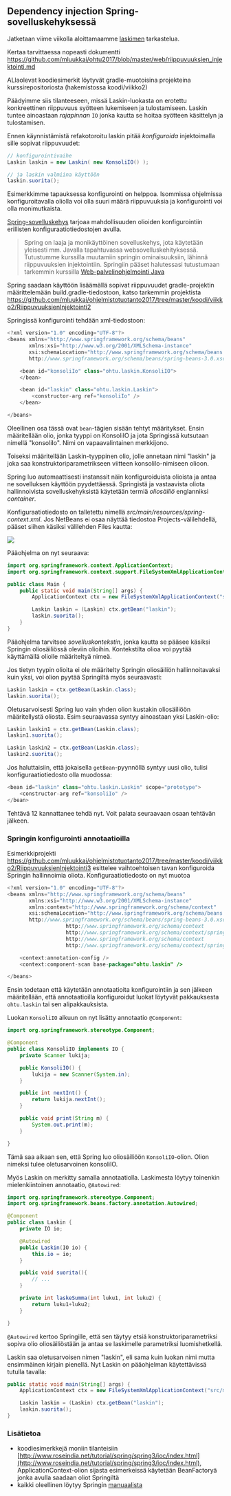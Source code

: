 
## Dependency injection Spring-sovelluskehyksessä

Jatketaan viime viikolla aloittamaamme [laskimen](https://github.com/mluukkai/ohtu2017/blob/master/web/riippuvuuksien_injektointi.md) tarkastelua.

Kertaa tarvittaessa nopeasti dokumentti https://github.com/mluukkai/ohtu2017/blob/master/web/riippuvuuksien_injektointi.md 

ALlaolevat koodiesimerkit löytyvät gradle-muotoisina projekteina kurssirepositoriosta (hakemistossa koodi/viikko2)

Päädyimme siis tilanteeseen, missä Laskin-luokasta on erotettu konkreettinen riippuvuus syötteen lukemiseen ja tulostamiseen. Laskin tuntee ainoastaan _rajapinnan_ <code>IO</code> jonka kautta se hoitaa syötteen käsittelyn ja tulostamisen. 

Ennen käynnistämistä refakotoroitu laskin pitää _konfiguroida_ injektoimalla sille sopivat riippuvuudet:

``` java
// konfigurointivaihe
Laskin laskin = new Laskin( new KonsoliIO() );

// ja laskin valmiina käyttöön
laskin.suorita();
```

Esimerkkimme tapauksessa konfigurointi on helppoa. Isommissa ohjelmissa konfiguroitavalla oliolla voi olla suuri määrä riippuvuuksia ja konfigurointi voi olla monimutkaista.

[Spring-sovelluskehys](http://www.springsource.org/) tarjoaa mahdollisuuden olioiden konfigurointiin erillisten konfiguraatiotiedostojen avulla.

> Spring on laaja ja monikäyttöinen sovelluskehys, jota käytetään yleisesti mm. Javalla tapahtuvassa websovelluskehityksessä. Tutustumme kurssilla muutamiin springin ominaisuuksiin, lähinnä riippuvuuksien injektointiin. Springiin pääset halutessasi tutustumaan tarkemmin kurssilla [Web-palvelinohjelmointi Java](https://courses.helsinki.fi/fi/tkt21007)

Spring saadaan käyttöön lisäämällä sopivat riippuvuudet gradle-projektin määrittelemään build.gradle-tiedostoon, katso tarkemmin projektista https://github.com/mluukkai/ohjelmistotuotanto2017/tree/master/koodi/viikko2/RiippuvuuksienInjektointi2

Springissä konfigurointi tehdään xml-tiedostoon:

``` java
<?xml version="1.0" encoding="UTF-8"?>
<beans xmlns="http://www.springframework.org/schema/beans"
       xmlns:xsi="http://www.w3.org/2001/XMLSchema-instance"
       xsi:schemaLocation="http://www.springframework.org/schema/beans
       http://www.springframework.org/schema/beans/spring-beans-3.0.xsd">

    <bean id="konsoliIo" class="ohtu.laskin.KonsoliIO">
    </bean>

    <bean id="laskin" class="ohtu.laskin.Laskin">
        <constructor-arg ref="konsoliIo" />
    </bean>

</beans>
```

Oleellinen osa tässä ovat <code>bean</code>-tägien sisään tehtyt määritykset. Ensin määritellään olio, jonka tyyppi on KonsoliIO ja jota Springissä kutsutaan nimellä "konsoliIo". Nimi on vapaavalintainen merkkijono.

Toiseksi määritellään Laskin-tyyppinen olio, jolle annetaan nimi "laskin" ja joka saa konstruktoriparametrikseen viitteen konsoliIo-nimiseen olioon.

Spring luo automaattisesti instanssit näin konfiguroiduista olioista ja antaa ne sovelluksen käyttöön pyydettäessä. Springistä ja vastaavista oliota hallinnoivista sovelluskehyksistä käytetään termiä *oliosäiliö* englanniksi *container*.

Konfiguraatiotiedosto on talletettu nimellä _src/main/resources/spring-context.xml_. Jos NetBeans ei osaa näyttää tiedostoa Projects-välilehdellä, pääset siihen käsiksi välilehden Files kautta:

![](https://github.com/mluukkai/ohtu2017/raw/master/images/lh2-1.png)

Pääohjelma on nyt seuraava:

``` java
import org.springframework.context.ApplicationContext;
import org.springframework.context.support.FileSystemXmlApplicationContext;

public class Main {
    public static void main(String[] args) {
        ApplicationContext ctx = new FileSystemXmlApplicationContext("src/main/resources/spring-context.xml");

        Laskin laskin = (Laskin) ctx.getBean("laskin");
        laskin.suorita();
    }
}
```

Pääohjelma tarvitsee *sovelluskontekstin*, jonka kautta se pääsee käsiksi Springin oliosäiliössä oleviin olioihin. Kontekstilta olioa voi pyytää käyttämällä oliolle määriteltyä nimeä.

Jos tietyn tyypin olioita ei ole määritelty Springin oliosäiliön hallinnoitavaksi kuin yksi, voi olion pyytää Springiltä myös seuraavasti:

``` java
Laskin laskin = ctx.getBean(Laskin.class);
laskin.suorita();
```
Oletusarvoisesti Spring luo vain yhden olion kustakin oliosäiliöön määritellystä oliosta. Esim seuraavassa syntyy ainoastaan yksi Laskin-olio:

``` java
Laskin laskin1 = ctx.getBean(Laskin.class);
laskin1.suorita();

Laskin laskin2 = ctx.getBean(Laskin.class);
laskin2.suorita();
```

Jos haluttaisiin, että jokaisella <code>getBean</code>-pyynnöllä syntyy uusi olio, tulisi konfiguraatiotiedosto olla muodossa:


``` java
<bean id="laskin" class="ohtu.laskin.Laskin" scope="prototype">
    <constructor-arg ref="konsoliIo" />
</bean>
```

Tehtävä 12 kannattanee tehdä nyt. Voit palata seuraavaan osaan tehtävän jälkeen.

### Springin konfigurointi annotaatioilla

Esimerkkiprojekti https://github.com/mluukkai/ohjelmistotuotanto2017/tree/master/koodi/viikko2/RiippuvuuksienInjektointi3 esittelee vaihtoehtoisen tavan konfiguroida Springin hallinnoimia oliota. Konfiguraatiotiedosto on nyt muotoa

``` java
<?xml version="1.0" encoding="UTF-8"?>
<beans xmlns="http://www.springframework.org/schema/beans"
       xmlns:xsi="http://www.w3.org/2001/XMLSchema-instance"
       xmlns:context="http://www.springframework.org/schema/context"
       xsi:schemaLocation="http://www.springframework.org/schema/beans
       http://www.springframework.org/schema/beans/spring-beans-3.0.xsd
                   http://www.springframework.org/schema/context
                   http://www.springframework.org/schema/context/spring-context-3.0.xsd
                   http://www.springframework.org/schema/context
                   http://www.springframework.org/schema/context/spring-context-3.1.xsd">

    <context:annotation-config />
    <context:component-scan base-package="ohtu.laskin" />

</beans>
```
Ensin todetaan että käytetään annotaatioita konfigurointiin ja sen jälkeen määritellään, että annotaatioilla konfiguroidut luokat löytyvät pakkauksesta <code>ohtu.laskin</code> tai sen alipakkauksista.

Luokan <code>KonsoliIO</code> alkuun on nyt lisätty annotaatio <code>@Component</code>:

``` java
import org.springframework.stereotype.Component;

@Component
public class KonsoliIO implements IO {
    private Scanner lukija;

    public KonsoliIO() {
        lukija = new Scanner(System.in);
    }

    public int nextInt() {
        return lukija.nextInt();
    }

    public void print(String m) {
        System.out.print(m);
    }

}
```

Tämä saa aikaan sen, että Spring luo oliosäiliöön <code>KonsoliIO</code>-olion. Olion nimeksi tulee oletusarvoinen konsoliIO.

Myös Laskin on merkitty samalla annotaatiolla. Laskimesta löytyy toinenkin mielenkiintoinen annotaatio, <code>@Autowired</code>:

``` java
import org.springframework.stereotype.Component;
import org.springframework.beans.factory.annotation.Autowired;

@Component
public class Laskin {
    private IO io;

    @Autowired
    public Laskin(IO io) {
        this.io = io;
    }

    public void suorita(){
        // ...
    }

    private int laskeSumma(int luku1, int luku2) {
        return luku1+luku2;
    }

}
```

<code>@Autowired</code> kertoo Springille, että sen täytyy etsiä konstruktoriparametriksi sopiva olio oliosäiliöstään ja antaa se laskimelle parametriksi luomishetkellä.

Laskin saa oletusarvoisen nimen "laskin", eli sama kuin luokan nimi mutta ensimmäinen kirjain pienellä. Nyt Laskin on pääohjelman käytettävissä tutulla tavalla:

``` java
public static void main(String[] args) {
    ApplicationContext ctx = new FileSystemXmlApplicationContext("src/main/resources/spring-context.xml");

    Laskin laskin = (Laskin) ctx.getBean("laskin");
    laskin.suorita();
}
```

### Lisätietoa

* koodiesimerkkejä moniin tilanteisiin [http://www.roseindia.net/tutorial/spring/spring3/ioc/index.html](http://www.roseindia.net/tutorial/spring/spring3/ioc/index.html), ApplicationContext-olion sijasta esimerkeissä käytetään BeanFactoryä jonka avulla saadaan oliot Springiltä
* kaikki oleellinen löytyy Springin [manuaalista](http://static.springsource.org/spring/docs/3.2.1.RELEASE/spring-framework-reference/)
